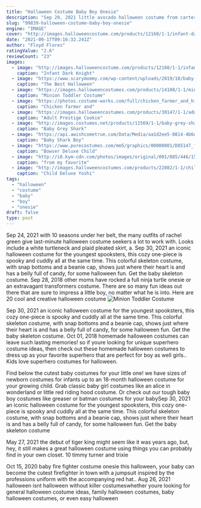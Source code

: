 ```yaml
---
title: "Halloween Costume Baby Boy Onesie"
description: "Sep 29, 2021 little avocado halloween costume from carters.Com. Shop clothing & accessories from a trusted name in kids, toddlers, and baby clothes."
slug: "99839-halloween-costume-baby-boy-onesie"
engine: "IMAGE"
cover: "http://images.halloweencostume.com/products/12160/1-1/infant-dark-knight-rises-batman-costume.jpg"
date: "2021-09-17T09:16:32.241Z"
author: "Floyd Flores"
ratingValue: "2.6"
reviewCount: "23"
images:
  - image: "http://images.halloweencostume.com/products/12160/1-1/infant-dark-knight-rises-batman-costume.jpg"
    caption: "Infant Dark Knight"
  - image: "https://www.scarymommy.com/wp-content/uploads/2019/10/baby-yoda.png"
    caption: "The Best Halloween"
  - image: "https://images.halloweencostumes.com/products/14108/1-1/minion-toddler-costume.jpg"
    caption: "Minion Toddler Costume"
  - image: "https://photos.costume-works.com/full/chicken_farmer_and_his_little_chick.jpg"
    caption: "Chicken farmer and"
  - image: "https://images.halloweencostumes.com/products/30147/1-1/adult-prestige-cookie-monster-costume.jpg"
    caption: "Adult Prestige Cookie"
  - image: "http://images.costumes.net/products/11569/1-1/baby-grey-shark-costume.jpg"
    caption: "Baby Grey Shark"
  - image: "https://api.awishcometrue.com/Data/Media/aa1d2ee5-0814-4b6d-9fd4-246f8eef98e42V2310_B.jpg"
    caption: "Baby Shark Boy"
  - image: "https://www.purecostumes.com/mm5/graphics/00000001/D85147_full_1.jpg"
    caption: "Bowser Deluxe Child"
  - image: "http://i0.kym-cdn.com/photos/images/original/001/085/446/157.jpg"
    caption: "from my favorite"
  - image: "http://images.halloweencostumes.com/products/22082/1-1/child-deluxe-yoshi-costume.jpg"
    caption: "Child Deluxe Yoshi"
tags:
  - "halloween"
  - "costume"
  - "baby"
  - "boy"
  - "onesie"
draft: false
type: post
---
```


Sep 24, 2021 with 10 seasons under her belt, the many outfits of rachel green give last-minute halloween costume seekers a lot to work with. Looks include a white turtleneck and plaid pleated skirt, a. Sep 30, 2021 an iconic halloween costume for the youngest spooksters, this cozy one-piece is spooky and cuddly all at the same time. This colorful skeleton costume, with snap bottoms and a beanie cap, shows just where their heart is and has a belly full of candy, for some halloween fun. Get the baby skeleton costume. Sep 28, 2018 other moms have rocked a full ninja turtle onesie or an extravagant transformers costume. There are so many fun ideas out there that are sure to impress a little boy, no matter what he is into. Here are 20 cool and creative halloween costume
![Minion Toddler Costume](https://images.halloweencostumes.com/products/14108/1-1/minion-toddler-costume.jpg "Minion Toddler Costume")

Sep 30, 2021 an iconic halloween costume for the youngest spooksters, this cozy one-piece is spooky and cuddly all at the same time. This colorful skeleton costume, with snap bottoms and a beanie cap, shows just where their heart is and has a belly full of candy, for some halloween fun. Get the baby skeleton costume. Oct 01, 2018 homemade halloween costumes can leave such lasting memories! so if youre looking for unique superhero costume ideas, then check out these homemade halloween costumes to dress up as your favorite superhero that are perfect for boy as well girls.. Kids love superhero costumes for halloween.
<!--inArticleAds-->

<!--galleryOne-->

Find below the cutest baby costumes for your little one! we have sizes of newborn costumes for infants up to an 18-month halloween costume for your growing child. Grab classic baby girl costumes like an alice in wonderland or little red riding hood costume. Or check out our tough baby boy costumes like greaser or batman costumes for your babySep 30, 2021 an iconic halloween costume for the youngest spooksters, this cozy one-piece is spooky and cuddly all at the same time. This colorful skeleton costume, with snap bottoms and a beanie cap, shows just where their heart is and has a belly full of candy, for some halloween fun. Get the baby skeleton costume
<!--inArticleAds-->

<!--galleryTwo-->

May 27, 2021 the debut of tiger king might seem like it was years ago, but, hey, it still makes a great halloween costume using things you can probably find in your own closet. 10 timmy turner and trixie
<!--galleryThree-->

Oct 15, 2020 baby fire fighter costume onesie this halloween, your baby can become the cutest firefighter in town with a jumpsuit inspired by the professions uniform with the accompanying red hat.. Aug 26, 2021 halloween isnt halloween without killer costumeswhether youre looking for general halloween costume ideas, family halloween costumes, baby halloween costumes, or even easy halloween